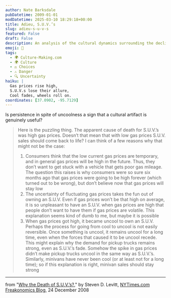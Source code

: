 ```yaml
---
author: Nate Barksdale
pubDatetime: 2009-01-01
modDatetime: 2025-03-10 18:29:18+00:00
title: Adieu, S.U.V.’s
slug: adieu-s-u-v-s
featured: False
draft: False
description: An analysis of the cultural dynamics surrounding the decline of S.U.V. sales amidst fluctuating gas prices.
emoji: 🚗
tags:
  - 🌍 Culture-Making.com
  - 🌍 Culture
  - ⚖️ Choices
  - ⚠️ Danger
  - 🔍 Uncertainty
haiku: |
  Gas prices rise high,  
  S.U.V.s lose their allure,  
  Cool fades, wheels roll on.
coordinates: [37.0902, -95.7129]
---
```


Is persistence in spite of uncoolness a sign that a cultural artifact is genuinely useful?

> Here is the puzzling thing. The apparent cause of death for S.U.V.’s was high gas prices. Doesn’t that mean that with low gas prices S.U.V. sales should come back to life? I can think of a few reasons why that might not be the case:
>
> 1. Consumers think that the low current gas prices are temporary, and in general gas prices will be high in the future. Thus, they don’t want to get stuck with a vehicle that gets poor gas mileage. The question this raises is why consumers were so sure six months ago that gas prices were going to be high forever (which turned out to be wrong), but don’t believe now that gas prices will stay low
> 2. The uncertainty of fluctuating gas prices takes the fun out of owning an S.U.V. Even if gas prices won’t be that high on average, it is so unpleasant to have an S.U.V. when gas prices are high that people don’t want to have them if gas prices are volatile. This explanation seems kind of dumb to me, but maybe it is possible
> 3. When gas prices got high, it became uncool to own an S.U.V. Perhaps the process for going from cool to uncool is not easily reversible. Once something is uncool, it remains uncool for a long time, even when the forces that caused it to be uncool recede. This might explain why the demand for pickup trucks remains strong, even as S.U.V.’s fade. Somehow the spike in gas prices didn’t make pickup trucks uncool in the same way as S.U.V.’s. Similarly, minivans have never been cool (or at least not for a long time); so if this explanation is right, minivan sales should stay strong

---

from "[Why the Death of S.U.V.’s?](http://freakonomics.blogs.nytimes.com/2008/12/24/why-the-death-of-suvs/)," by Steven D. Levitt, [NYTimes.com Freakonomics Blog](http://freakonomics.blogs.nytimes.com/2008/12/24/why-the-death-of-suvs/), 24 December 2008
